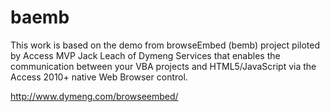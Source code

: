 # baemb

This work is based on the demo from browseEmbed (bemb) project piloted
by Access MVP Jack Leach of Dymeng Services that enables the communication
between your VBA projects and HTML5/JavaScript via the Access 2010+
native Web Browser control.

http://www.dymeng.com/browseembed/
